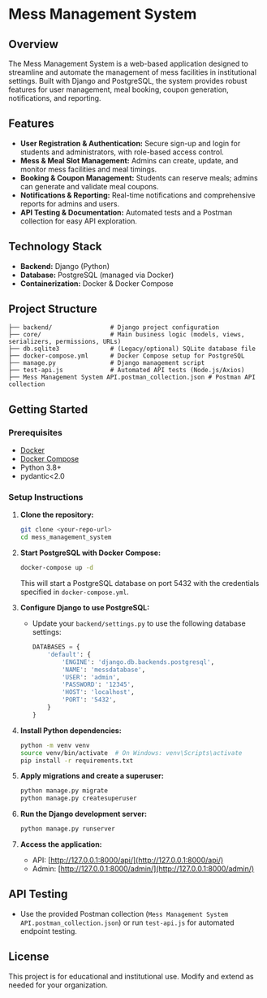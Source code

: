 # Mess Management System

## Overview
The Mess Management System is a web-based application designed to streamline and automate the management of mess facilities in institutional settings. Built with Django and PostgreSQL, the system provides robust features for user management, meal booking, coupon generation, notifications, and reporting.

## Features
- **User Registration & Authentication:** Secure sign-up and login for students and administrators, with role-based access control.
- **Mess & Meal Slot Management:** Admins can create, update, and monitor mess facilities and meal timings.
- **Booking & Coupon Management:** Students can reserve meals; admins can generate and validate meal coupons.
- **Notifications & Reporting:** Real-time notifications and comprehensive reports for admins and users.
- **API Testing & Documentation:** Automated tests and a Postman collection for easy API exploration.

## Technology Stack
- **Backend:** Django (Python)
- **Database:** PostgreSQL (managed via Docker)
- **Containerization:** Docker & Docker Compose

## Project Structure
```
├── backend/                # Django project configuration
├── core/                   # Main business logic (models, views, serializers, permissions, URLs)
├── db.sqlite3              # (Legacy/optional) SQLite database file
├── docker-compose.yml      # Docker Compose setup for PostgreSQL
├── manage.py               # Django management script
├── test-api.js             # Automated API tests (Node.js/Axios)
├── Mess Management System API.postman_collection.json # Postman API collection
```

## Getting Started

### Prerequisites
- [Docker](https://www.docker.com/get-started)
- [Docker Compose](https://docs.docker.com/compose/)
- Python 3.8+
- pydantic<2.0

### Setup Instructions

1. **Clone the repository:**
   ```bash
   git clone <your-repo-url>
   cd mess_management_system
   ```

2. **Start PostgreSQL with Docker Compose:**
   ```bash
   docker-compose up -d
   ```
   This will start a PostgreSQL database on port 5432 with the credentials specified in `docker-compose.yml`.

3. **Configure Django to use PostgreSQL:**
   - Update your `backend/settings.py` to use the following database settings:
     ```python
     DATABASES = {
         'default': {
             'ENGINE': 'django.db.backends.postgresql',
             'NAME': 'messdatabase',
             'USER': 'admin',
             'PASSWORD': '12345',
             'HOST': 'localhost',
             'PORT': '5432',
         }
     }
     ```

4. **Install Python dependencies:**
   ```bash
   python -m venv venv
   source venv/bin/activate  # On Windows: venv\Scripts\activate
   pip install -r requirements.txt
   ```

5. **Apply migrations and create a superuser:**
   ```bash
   python manage.py migrate
   python manage.py createsuperuser
   ```

6. **Run the Django development server:**
   ```bash
   python manage.py runserver
   ```

7. **Access the application:**
   - API: [http://127.0.0.1:8000/api/](http://127.0.0.1:8000/api/)
   - Admin: [http://127.0.0.1:8000/admin/](http://127.0.0.1:8000/admin/)

## API Testing
- Use the provided Postman collection (`Mess Management System API.postman_collection.json`) or run `test-api.js` for automated endpoint testing.

## License
This project is for educational and institutional use. Modify and extend as needed for your organization. 